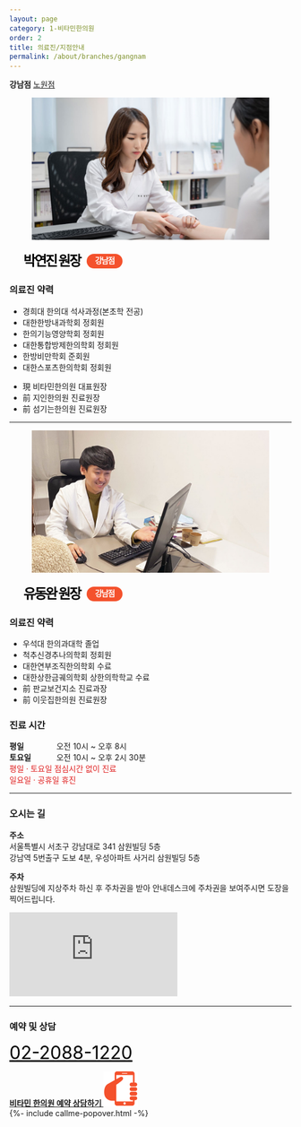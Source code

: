 ```yaml
---
layout: page
category: 1-비타민한의원
order: 2
title: 의료진/지점안내
permalink: /about/branches/gangnam
---
```


<div class="tab">
  <strong>강남점</strong>
  <a href="/about/branches/nowon">노원점</a>
</div>

<figure>
  <img src="/assets/img-branch-gangnam.jpg" alt="">
</figure>

<style>
.member-name {
  margin:15px 25px;
  font-size:24px;
  letter-spacing:-2.4px;
  color:#000;
  text-align:left;
}
.member-name small {
  zoom:1;
  display:inline-block;
  min-width:40px;
  height:26px;
  line-height:24px;
  margin-left:8px;
  padding:0 12px;
  border-radius:13px;
  background-color:#f4512c;
  color:#fff;
  font-size:14px;
  font-weight:bold;
  letter-spacing: -1.4px;
  text-align:center;
  vertical-align:4px;
}
</style>

<h2 class="member-name">
  박연진 원장
  <small>강남점</small>
</h2>

<div class="content-history">
  <h3>의료진 약력</h3>
  <ul>
  <li>경희대 한의대 석사과정(본초학 전공)</li>
  <li>대한한방내과학회 정회원</li>
  <li>한의기능영양학회 정회원</li>
  <li>대한통합방제한의학회 정회원</li>
  <li>한방비만학회 준회원</li>
  <li>대한스포츠한의학회 정회원</li>
  </ul>
  <ul>
  <li>現 비타민한의원 대표원장</li>
  <li>前 지인한의원 진료원장</li>
  <li>前 섬기는한의원 진료원장</li>
  </ul>
</div>

<hr>

<figure>
  <img src="/assets/img-branch-gangnam_2.jpg" alt="">
</figure>

<h2 class="member-name">
  유동완 원장
  <small>강남점</small>
</h2>

<div class="content-history">
  <h3>의료진 약력</h3>
  <ul>
  <li>우석대 한의과대학 졸업</li>
  <li>척추신경추나의학회 정회원</li>
  <li>대한연부조직한의학회 수료</li>
  <li>대한상한금궤의학회 상한의학학교 수료</li>
  <li>前 판교보건지소 진료과장</li>
  <li>前 이웃집한의원 진료원장</li>
  </ul>
</div>

<h3>진료 시간</h3>
<p>
  <strong style="display:inline-block; width:80px">평일</strong>
  오전 10시 ~ 오후 8시<br> 
  <strong style="display:inline-block; width:80px">토요일</strong>
  오전 10시 ~ 오후 2시 30분<br>
  <span style="color:#e02020">평일 &middot; 토요일 점심시간 없이 진료</span><br>
  <span style="color:#e02020">일요일 &middot; 공휴일 휴진</span>
</p>

<hr>

<h3>오시는 길</h3>
<p>
  <strong>주소</strong><br>
  서울특별시 서초구 강남대로 341 삼원빌딩 5층<br>
  강남역 5번출구 도보 4분, 우성아파트 사거리 삼원빌딩 5층
</p>
<p>
  <strong>주차</strong><br>
  삼원빌딩에 지상주차 하신 후 주차권을 받아 안내데스크에 주차권을 보여주시면 도장을 찍어드립니다.
</p>

<iframe src="https://www.google.com/maps/embed?pb=!1m18!1m12!1m3!1d3165.6210470306523!2d127.02723991514603!3d37.49326803607879!2m3!1f0!2f0!3f0!3m2!1i1024!2i768!4f13.1!3m3!1m2!1s0x357ca1dadf7cdb0f%3A0x1796a801d3aeb611!2z67CU7J207ZSM656c7ZWc7J2Y7JuQ!5e0!3m2!1sko!2skr!4v1561422405858!5m2!1sko!2skr" frameborder="0" style="border:0" allowfullscreen></iframe>

<hr>

<!--
<h3>둘러보기</h3>
<div class="featured-review">
  <dl>
  <dt><img src="https://via.placeholder.com/300x180" alt=""></dt>
  </dl>
  <dl>
  <dt><img src="https://via.placeholder.com/300x180" alt=""></dt>
  </dl>
  <dl>
  <dt><img src="https://via.placeholder.com/300x180" alt=""></dt>
  </dl>
</div>

<hr>
-->

<h3>예약 및 상담</h3>
<p>
  <big style="font-size:32px">
    <a href="tel:02-2088-1220" style="color:#000">02-2088-1220</a>
  </big>
</p>
<div class="call-to-action">
  <a href="javascript:void(0)" onclick="toggleCallmePopover()">
    <strong>비타민 한의원 예약 상담하기 <img src="/assets/icon-hand-graving-phone.svg" alt=""></strong>
  </a>
</div>
{%- include callme-popover.html -%}

